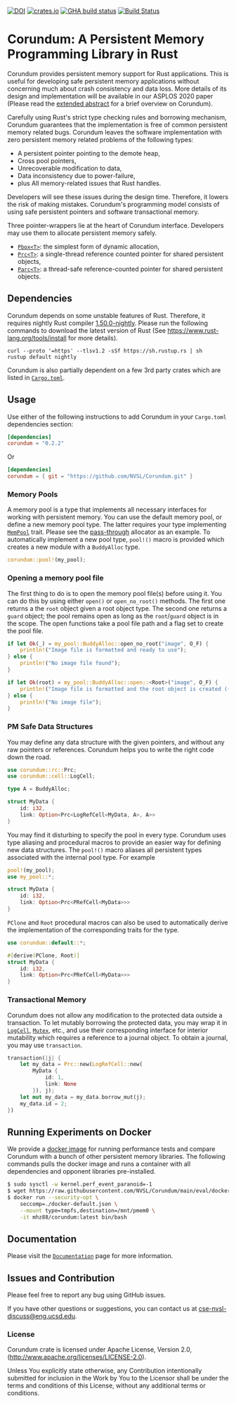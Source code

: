 [![DOI](https://zenodo.org/badge/DOI/10.5281/zenodo.4329841.svg)](https://doi.org/10.5281/zenodo.4329841)
[![crates.io](https://img.shields.io/crates/v/corundum.svg)](https://crates.io/crates/corundum)
[![GHA build status](https://github.com/NVSL/Corundum/workflows/CI/badge.svg)](https://github.com/NVSL/Corundum/actions)
[![Build Status](https://travis-ci.org/NVSL/Corundum.svg?branch=main)](https://travis-ci.org/NVSL/Corundum)

# Corundum: A Persistent Memory Programming Library in Rust

Corundum provides persistent memory support for Rust applications. This
is useful for developing safe persistent memory applications without concerning
much about crash consistency and data loss. More details of its design and implementation
will be available in our ASPLOS 2020 paper (Please read the
[extended abstract](https://asplos-conference.org/abstracts/asplos21-paper171-extended_abstract.pdf)
for a brief overview on Corundum).

Carefully using Rust's strict type checking rules and borrowing mechanism,
Corundum guarantees that the implementation is free of common persistent memory
related bugs. Corundum leaves the software implementation with zero persistent
memory related problems of the following types:

* A persistent pointer pointing to the demote heap,
* Cross pool pointers,
* Unrecoverable modification to data,
* Data inconsistency due to power-failure,
* plus All memory-related issues that Rust handles.

Developers will see these issues during the design time. Therefore, it lowers
the risk of making mistakes. Corundum's programming model consists of using safe
persistent pointers and software transactional memory.

Three pointer-wrappers lie at the heart of Corundum interface. Developers may use
them to allocate persistent memory safely.

* [`Pbox<T>`](src/boxed.rs#L108): the simplest form of dynamic allocation,
* [`Prc<T>`](src/prc.rs#L115): a single-thread reference counted pointer for shared
    persistent objects,
* [`Parc<T>`](src/sync/parc.rs#L161): a thread-safe reference-counted pointer for
    shared persistent objects.

## Dependencies

Corundum depends on some unstable features of Rust. Therefore, it requires
nightly Rust compiler [1.50.0-nightly](https://github.com/rust-lang/rust).
Please run the following commands to download the latest version of Rust (See
https://www.rust-lang.org/tools/install for more details).

```shell
curl --proto '=https' --tlsv1.2 -sSf https://sh.rustup.rs | sh
rustup default nightly
```

Corundum is also partially dependent on a few 3rd party crates which are listed
in [`Cargo.toml`](Cargo.toml#L35-L46).

## Usage

Use either of the following instructions to add Corundum in your `Cargo.toml`
dependencies section:

```toml
[dependencies]
corundum = "0.2.2"
```

Or

```toml
[dependencies]
corundum = { git = "https://github.com/NVSL/Corundum.git" }
```

### Memory Pools

A memory pool is a type that implements all necessary interfaces for working
with persistent memory. You can use the default memory pool, or define a new
memory pool type. The latter requires your type implementing
[`MemPool`](src/alloc/pool.rs#L181) trait. Please see the
[pass-through](src/alloc/heap.rs#L19) allocator as an example. To automatically
implement a new pool type, `pool!()` macro is provided which creates a new module
with a `BuddyAlloc` type.

```rust
corundum::pool!(my_pool);
```

### Opening a memory pool file

The first thing to do is to open the memory pool file(s) before using it. You
can do this by using either `open()` or `open_no_root()` methods. The first one
returns a the `root` object given a root object type. The second one returns a
`guard` object; the pool remains open as long as the `root`/`guard` object is in
the scope. The open functions take a pool file path and a flag set to create
the pool file.

```rust
if let Ok(_) = my_pool::BuddyAlloc::open_no_root("image", O_F) {
    println!("Image file is formatted and ready to use");
} else {
    println!("No image file found");
}
```

```rust
if let Ok(root) = my_pool::BuddyAlloc::open::<Root>("image", O_F) {
    println!("Image file is formatted and the root object is created ({:?})", root);
} else {
    println!("No image file");
}
```

### PM Safe Data Structures

You may define any data structure with the given pointers, and without any raw
pointers or references. Corundum helps you to write the right code down the road.

```rust
use corundum::rc::Prc;
use corundum::cell::LogCell;

type A = BuddyAlloc;

struct MyData {
    id: i32,
    link: Option<Prc<LogRefCell<MyData, A>, A>>
}
```

You may find it disturbing to specify the pool in every type. Corundum uses type
aliasing and procedural macros to provide an easier way for defining new data
structures. The `pool!()` macro aliases all persistent types associated with the
internal pool type. For example

```rust
pool!(my_pool);
use my_pool::*;

struct MyData {
    id: i32,
    link: Option<Prc<PRefCell<MyData>>>
}
```

`PClone` and `Root` procedural macros can also be used to automatically derive
the implementation of the corresponding traits for the type.

```rust
use corundum::default::*;

#[derive(PClone, Root)]
struct MyData {
    id: i32,
    link: Option<Prc<PRefCell<MyData>>>
}
```

### Transactional Memory

Corundum does not allow any modification to the protected data outside a
transaction. To let mutably borrowing the protected data, you may wrap it in
[`LogCell`](src/stm/cell.rs#34), [`Mutex`](src/sync/mutex.rs#88), etc.,
and use their corresponding interface for interior mutability which requires a
reference to a journal object. To obtain a journal, you may use `transaction`.

```rust
transaction(|j| {
    let my_data = Prc::new(LogRefCell::new(
        MyData {
            id: 1,
            link: None
        }), j);
    let mut my_data = my_data.borrow_mut(j);
    my_data.id = 2;
})
```

## Running Experiments on Docker

We provide a [docker image](https://hub.docker.com/r/mhz88/corundum) for running
performance tests and compare Corundum with a bunch of other persistent memory
libraries. The following commands pulls the docker image and runs a container with
all dependencies and opponent libraries pre-installed.

```sh
$ sudo sysctl -w kernel.perf_event_paranoid=-1
$ wget https://raw.githubusercontent.com/NVSL/Corundum/main/eval/docker-default.json
$ docker run --security-opt \
    seccomp=./docker-default.json \
    --mount type=tmpfs,destination=/mnt/pmem0 \
    -it mhz88/corundum:latest bin/bash
```

## Documentation

Please visit the [`Documentation`](https://nvsl.github.io/Corundum/) page for
more information.

## Issues and Contribution

Please feel free to report any bug using GitHub issues.

If you have other questions or suggestions, you can contact us
at cse-nvsl-discuss@eng.ucsd.edu.

### License

Corundum crate is licensed under Apache License, Version 2.0,
(<http://www.apache.org/licenses/LICENSE-2.0>).

Unless You explicitly state otherwise, any Contribution intentionally submitted
for inclusion in the Work by You to the Licensor shall be under the terms and
conditions of this License, without any additional terms or conditions.
